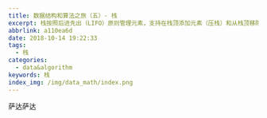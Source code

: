 ```yaml
---
title: 数据结构和算法之旅（五）- 栈
excerpt: 栈按照后进先出（LIFO）原则管理元素，支持在栈顶添加元素（压栈）和从栈顶移除元素（弹栈），适用于函数调用、表达式求值和深度优先搜索等场景。
abbrlink: a110ea6d
date: 2018-10-14 19:22:33
tags:
  - 栈
categories:
  - data&algorithm
keywords: 栈
index_img: /img/data_math/index.png
---
```

萨达萨达